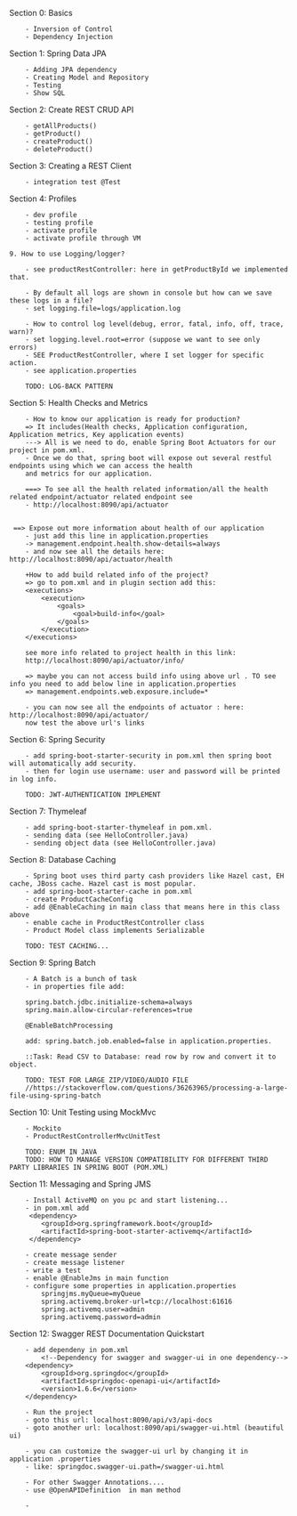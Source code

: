 Section 0: Basics

        - Inversion of Control
        - Dependency Injection

Section 1: Spring Data JPA

        - Adding JPA dependency
        - Creating Model and Repository
        - Testing
        - Show SQL

Section 2: Create REST CRUD API

        - getAllProducts()
        - getProduct()
        - createProduct()
        - deleteProduct()


Section 3: Creating a REST Client

        - integration test @Test


Section 4: Profiles

        - dev profile
        - testing profile
        - activate profile
        - activate profile through VM

    9. How to use Logging/logger?

        - see productRestController: here in getProductById we implemented that.

        - By default all logs are shown in console but how can we save these logs in a file?
        - set logging.file=logs/application.log

        - How to control log level(debug, error, fatal, info, off, trace, warn)?
        - set logging.level.root=error (suppose we want to see only errors)
        - SEE ProductRestController, where I set logger for specific action.
        - see application.properties

        TODO: LOG-BACK PATTERN

Section 5: Health Checks and Metrics

        - How to know our application is ready for production?
        => It includes(Health checks, Application configuration, Application metrics, Key application events)
        ---> All is we need to do, enable Spring Boot Actuators for our project in pom.xml.
        - Once we do that, spring boot will expose out several restful endpoints using which we can access the health
        and metrics for our application.

        ===> To see all the health related information/all the health related endpoint/actuator related endpoint see
        - http://localhost:8090/api/actuator


     ==> Expose out more information about health of our application
        - just add this line in application.properties
        -> management.endpoint.health.show-details=always
        - and now see all the details here: http://localhost:8090/api/actuator/health

        +How to add build related info of the project?
        => go to pom.xml and in plugin section add this:
        <executions>
            <execution>
                <goals>
                    <goal>build-info</goal>
                </goals>
            </execution>
        </executions>

        see more info related to project health in this link:
        http://localhost:8090/api/actuator/info/

        => maybe you can not access build info using above url . TO see info you need to add below line in application.properties
        => management.endpoints.web.exposure.include=*

        - you can now see all the endpoints of actuator : here: http://localhost:8090/api/actuator/
        now test the above url's links


Section 6: Spring Security

        - add spring-boot-starter-security in pom.xml then spring boot will automatically add security.
        - then for login use username: user and password will be printed in log info.
        
        TODO: JWT-AUTHENTICATION IMPLEMENT


Section 7: Thymeleaf

        - add spring-boot-starter-thymeleaf in pom.xml.
        - sending data (see HelloController.java)
        - sending object data (see HelloController.java)


Section 8: Database Caching

        - Spring boot uses third party cash providers like Hazel cast, EH cache, JBoss cache. Hazel cast is most popular.
        - add spring-boot-starter-cache in pom.xml
        - create ProductCacheConfig
        - add @EnableCaching in main class that means here in this class above
        - enable cache in ProductRestController class
        - Product Model class implements Serializable

        TODO: TEST CACHING...


Section 9: Spring Batch

        - A Batch is a bunch of task
        - in properties file add:

        spring.batch.jdbc.initialize-schema=always
        spring.main.allow-circular-references=true

        @EnableBatchProcessing

        add: spring.batch.job.enabled=false in application.properties.

        ::Task: Read CSV to Database: read row by row and convert it to object.

        TODO: TEST FOR LARGE ZIP/VIDEO/AUDIO FILE
        //https://stackoverflow.com/questions/36263965/processing-a-large-file-using-spring-batch


Section 10: Unit Testing using MockMvc

        - Mockito
        - ProductRestControllerMvcUnitTest

        TODO: ENUM IN JAVA
        TODO: HOW TO MANAGE VERSION COMPATIBILITY FOR DIFFERENT THIRD PARTY LIBRARIES IN SPRING BOOT (POM.XML)


Section 11: Messaging and Spring JMS

        - Install ActiveMQ on you pc and start listening...
        - in pom.xml add
         <dependency>
            <groupId>org.springframework.boot</groupId>
            <artifactId>spring-boot-starter-activemq</artifactId>
         </dependency>

        - create message sender
        - create message listener
        - write a test
        - enable @EnableJms in main function
        - configure some properties in application.properties
            springjms.myQueue=myQueue
            spring.activemq.broker-url=tcp://localhost:61616
            spring.activemq.user=admin
            spring.activemq.password=admin


Section 12: Swagger REST Documentation Quickstart

        - add dependeny in pom.xml
            <!--Dependency for swagger and swagger-ui in one dependency-->
        <dependency>
            <groupId>org.springdoc</groupId>
            <artifactId>springdoc-openapi-ui</artifactId>
            <version>1.6.6</version>
        </dependency>

        - Run the project
        - goto this url: localhost:8090/api/v3/api-docs
        - goto another url: localhost:8090/api/swagger-ui.html (beautiful ui)

        - you can customize the swagger-ui url by changing it in application .properties
        - like: springdoc.swagger-ui.path=/swagger-ui.html

        - For other Swagger Annotations....
        - use @OpenAPIDefinition  in man method

        -